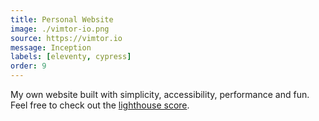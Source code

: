 ```yaml
---
title: Personal Website
image: ./vimtor-io.png
source: https://vimtor.io
message: Inception
labels: [eleventy, cypress]
order: 9
---
```


My own website built with simplicity, accessibility, performance and fun.
Feel free to check out the [lighthouse score](/lighthouse).
